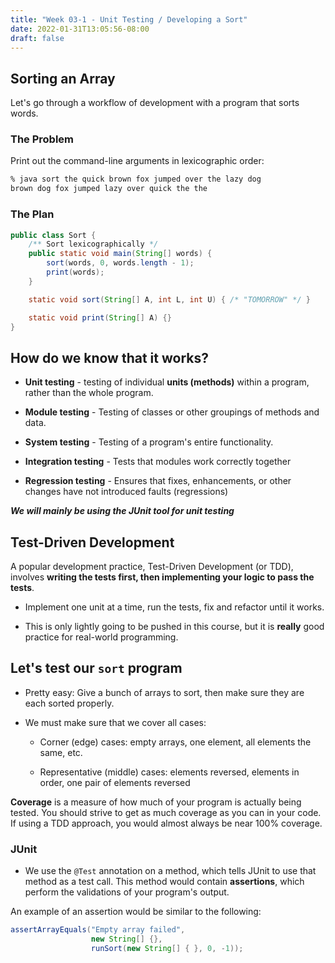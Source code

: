 ```yaml
---
title: "Week 03-1 - Unit Testing / Developing a Sort"
date: 2022-01-31T13:05:56-08:00
draft: false
---
```


## Sorting an Array

Let's go through a workflow of development with a program that sorts words.

### The Problem

Print out the command-line arguments in lexicographic order:

```sh
% java sort the quick brown fox jumped over the lazy dog
brown dog fox jumped lazy over quick the the
```

### The Plan

```java
public class Sort {
    /** Sort lexicographically */
    public static void main(String[] words) {
        sort(words, 0, words.length - 1);
        print(words);
    }

    static void sort(String[] A, int L, int U) { /* "TOMORROW" */ }

    static void print(String[] A) {}
}
```



## How do we know that it works?

- **Unit testing** - testing of individual **units (methods)** within a program, rather than the whole program.

- **Module testing** - Testing of classes or other groupings of methods and data.

- **System testing** - Testing of a program's entire functionality.

- **Integration testing** - Tests that modules work correctly together

- **Regression testing** - Ensures that fixes, enhancements, or other changes have not introduced faults (regressions)

***We will mainly be using the JUnit tool for unit testing***

## Test-Driven Development

A popular development practice, Test-Driven Development (or TDD), involves **writing the tests first, then implementing your logic to pass the tests**.

- Implement one unit at a time, run the tests, fix and refactor until it works.

- This is only lightly going to be pushed in this course, but it is **really** good practice for real-world programming.

## Let's test our `sort` program

- Pretty easy: Give a bunch of arrays to sort, then make sure they are each sorted properly.

- We must make sure that we cover all cases:
    - Corner (edge) cases: empty arrays, one element, all elements the same, etc.

    - Representative (middle) cases: elements reversed, elements in order, one pair of elements reversed

**Coverage** is a measure of how much of your program is actually being tested. You should strive to get as much coverage as you can in your code. If using a TDD approach, you would almost always be near 100% coverage.

### JUnit

- We use the `@Test` annotation on a method, which tells JUnit to use that method as a test call. This method would contain **assertions**, which perform the validations of your program's output.

An example of an assertion would be similar to the following:

```java
assertArrayEquals("Empty array failed", 
                  new String[] {}, 
                  runSort(new String[] { }, 0, -1));
```

